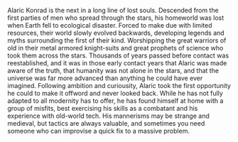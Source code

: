Alaric Konrad is the next in a long line of lost souls. Descended from the first parties of men who spread through the stars, his homeworld was lost when Earth fell to ecological disaster. Forced to make due with limited resources, their world slowly evolved backwards, developing legends and myths surrounding the first of their kind. Worshipping the great warriors of old in their metal armored knight-suits and great prophets of science who took them across the stars. Thousands of years passed before contact was reestablished, and it was in those early contact years that Alaric was made aware of the truth, that humanity was not alone in the stars, and that the universe was far more advanced than anything he could have ever imagined. Following ambition and curiousity, Alaric took the first opportunity he could to make it offword and never looked back. While he has not fully adapted to all modernity has to offer, he has found himself at home with a group of misfits, best exercising his skills as a combatant and his experience with old-world tech. His mannerisms may be strange and medieval, but tactics are always valuable, and sometimes you need someone who can improvise a quick fix to a massive problem.
